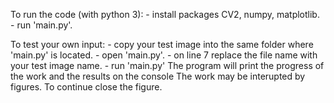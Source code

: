 To run the code (with python 3):
    - install packages CV2, numpy, matplotlib.
    - run 'main.py'.

To test your own input:
    - copy your test image into the same folder where 'main.py' is located.
    - open 'main.py'.
    - on line 7 replace the file name with your test image name.
    - run 'main.py'
    The program will print the progress of the work and the results on the console
    The work may be interupted by figures. To continue close the figure.